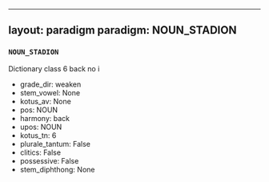 
---
layout: paradigm
paradigm: NOUN_STADION
---
### ` NOUN_STADION `

Dictionary class 6 back no i
* grade_dir: weaken
* stem_vowel: None
* kotus_av: None
* pos: NOUN
* harmony: back
* upos: NOUN
* kotus_tn: 6
* plurale_tantum: False
* clitics: False
* possessive: False
* stem_diphthong: None
